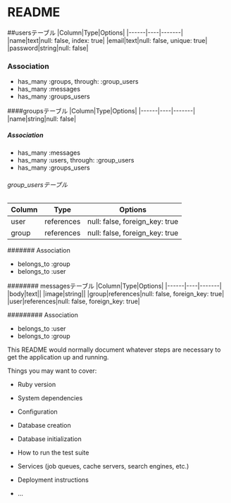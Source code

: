 # README

##usersテーブル
|Column|Type|Options|
|------|----|-------|
|name|text|null: false, index: true|
|email|text|null: false, unique: true|
|password|string|null: false|

### Association
- has_many :groups, through: :group_users
- has_many :messages
- has_many :groups_users

####groupsテーブル
|Column|Type|Options|
|------|----|-------|
|name|string|null: false|

##### Association
- has_many :messages
- has_many :users, through: :group_users
- has_many :groups_users


###### group_usersテーブル

|Column|Type|Options|
|------|----|-------|
|user|references|null: false, foreign_key: true|
|group|references|null: false, foreign_key: true|

####### Association
- belongs_to :group
- belongs_to :user


######## messagesテーブル
|Column|Type|Options|
|------|----|-------|
|body|text||
|image|string||
|group|references|null: false, foreign_key: true|
|user|references|null: false, foreign_key: true|

######### Association
- belongs_to :user
- belongs_to :group




This README would normally document whatever steps are necessary to get the
application up and running.

Things you may want to cover:

* Ruby version

* System dependencies

* Configuration

* Database creation

* Database initialization

* How to run the test suite

* Services (job queues, cache servers, search engines, etc.)

* Deployment instructions

* ...
